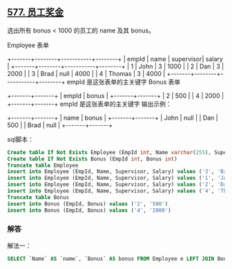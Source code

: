 ## [577. 员工奖金](https://leetcode-cn.com/problems/employee-bonus/)

选出所有 bonus < 1000 的员工的 name 及其 bonus。

Employee 表单

+-------+--------+-----------+--------+
| empId |  name  | supervisor| salary |
+-------+--------+-----------+--------+
|   1   | John   |  3        | 1000   |
|   2   | Dan    |  3        | 2000   |
|   3   | Brad   |  null     | 4000   |
|   4   | Thomas |  3        | 4000   |
+-------+--------+-----------+--------+
empId 是这张表单的主关键字
Bonus 表单

+-------+-------+
| empId | bonus |
+-------+-------+
| 2     | 500   |
| 4     | 2000  |
+-------+-------+
empId 是这张表单的主关键字
输出示例：

+-------+-------+
| name  | bonus |
+-------+-------+
| John  | null  |
| Dan   | 500   |
| Brad  | null  |
+-------+-------+

sql脚本：

```sql
Create table If Not Exists Employee (EmpId int, Name varchar(255), Supervisor int, Salary int)
Create table If Not Exists Bonus (EmpId int, Bonus int)
Truncate table Employee
insert into Employee (EmpId, Name, Supervisor, Salary) values ('3', 'Brad', 'None', '4000')
insert into Employee (EmpId, Name, Supervisor, Salary) values ('1', 'John', '3', '1000')
insert into Employee (EmpId, Name, Supervisor, Salary) values ('2', 'Dan', '3', '2000')
insert into Employee (EmpId, Name, Supervisor, Salary) values ('4', 'Thomas', '3', '4000')
Truncate table Bonus
insert into Bonus (EmpId, Bonus) values ('2', '500')
insert into Bonus (EmpId, Bonus) values ('4', '2000')
```

### 解答

解法一：

```sql
SELECT `Name` AS `name`, `Bonus` AS bonus FROM Employee e LEFT JOIN Bonus b ON (e.EmpId = b.EmpId) WHERE `Bonus` < 1000 || `Bonus` IS NULL;
```

